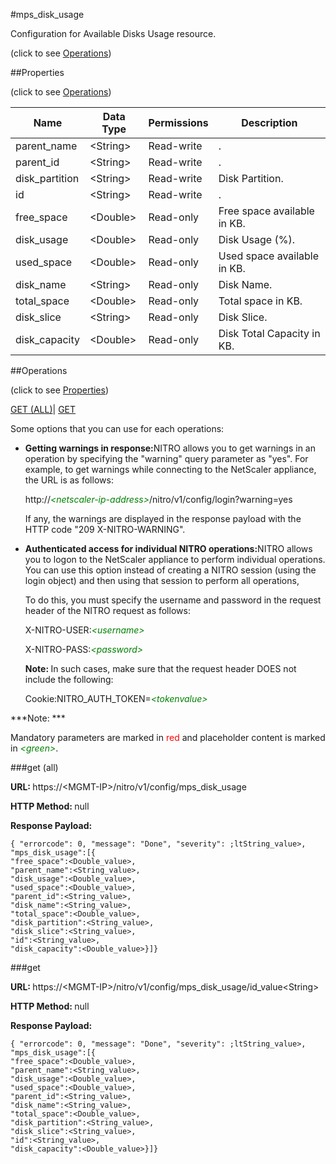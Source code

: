 #mps_disk_usage



Configuration for Available Disks Usage resource.

<span>(click to see [Operations](#operations))</span>



##Properties 

<span>(click to see [Operations](#operations))</span>





<table><thead><tr><th>Name</th><th>Data Type</th><th>Permissions</th><th>Description</th></tr></thead><tbody><tr><td>parent_name</td><td>&lt;String></td><td>Read-write</td><td>.</td></tr><tr><td>parent_id</td><td>&lt;String></td><td>Read-write</td><td>.</td></tr><tr><td>disk_partition</td><td>&lt;String></td><td>Read-write</td><td>Disk Partition.</td></tr><tr><td>id</td><td>&lt;String></td><td>Read-write</td><td>.</td></tr><tr><td>free_space</td><td>&lt;Double></td><td>Read-only</td><td>Free space available in KB.</td></tr><tr><td>disk_usage</td><td>&lt;Double></td><td>Read-only</td><td>Disk Usage (%).</td></tr><tr><td>used_space</td><td>&lt;Double></td><td>Read-only</td><td>Used space available in KB.</td></tr><tr><td>disk_name</td><td>&lt;String></td><td>Read-only</td><td>Disk Name.</td></tr><tr><td>total_space</td><td>&lt;Double></td><td>Read-only</td><td>Total space in KB.</td></tr><tr><td>disk_slice</td><td>&lt;String></td><td>Read-only</td><td>Disk Slice.</td></tr><tr><td>disk_capacity</td><td>&lt;Double></td><td>Read-only</td><td>Disk Total Capacity in KB.</td></tr></tbody></table>

##Operations 

<span>(click to see [Properties](#properties))</span>





[GET (ALL)](#get-all)| [GET](#get)





Some options that you can use for each operations:

<ul><li><p><b>Getting warnings in response:</b>NITRO allows you to get warnings in an operation by specifying the "warning" query parameter as "yes". For example, to get warnings while connecting to the NetScaler appliance, the URL is as follows:</p><p>http://<span style="color:green;font-style:italic;">&lt;netscaler-ip-address&gt;</span>/nitro/v1/config/login?warning=yes</p><p>If any, the warnings are displayed in the response payload with the HTTP code "209 X-NITRO-WARNING".</p></li><li><p><b>Authenticated access for individual NITRO operations:</b>NITRO allows you to logon to the NetScaler appliance to perform individual operations. You can use this option instead of creating a NITRO session (using the login object) and then using that session to perform all operations,</p><p>To do this, you must specify the username and password in the request header of the NITRO request as follows:</p><p>X-NITRO-USER:<span style="color:green;font-style:italic;">&lt;username&gt;</span></p><p>X-NITRO-PASS:<span style="color:green;font-style:italic;">&lt;password&gt;</span></p><p><b>Note: </b>In such cases, make sure that the request header DOES not include the following:</p><p>Cookie:NITRO_AUTH_TOKEN=<span style="color:green;font-style:italic;">&lt;tokenvalue&gt;</span></p></li></ul>







***Note: *** 

Mandatory parameters are marked in <span style="color:#FF0000;">red</span> and placeholder content is marked in <span style="color:green;font-style:italic">&lt;green&gt;</span>.



###get (all)







<b>URL: </b>https://&lt;MGMT-IP&gt;/nitro/v1/config/mps_disk_usage

<b>HTTP Method: </b>null

<b>Response Payload: </b>
```
{ "errorcode": 0, "message": "Done", "severity": ;ltString_value>, "mps_disk_usage":[{
"free_space":<Double_value>,
"parent_name":<String_value>,
"disk_usage":<Double_value>,
"used_space":<Double_value>,
"parent_id":<String_value>,
"disk_name":<String_value>,
"total_space":<Double_value>,
"disk_partition":<String_value>,
"disk_slice":<String_value>,
"id":<String_value>,
"disk_capacity":<Double_value>}]}
```







###get







<b>URL: </b>https://&lt;MGMT-IP&gt;/nitro/v1/config/mps_disk_usage/id_value&lt;String&gt;

<b>HTTP Method: </b>null

<b>Response Payload: </b>
```
{ "errorcode": 0, "message": "Done", "severity": ;ltString_value>, "mps_disk_usage":[{
"free_space":<Double_value>,
"parent_name":<String_value>,
"disk_usage":<Double_value>,
"used_space":<Double_value>,
"parent_id":<String_value>,
"disk_name":<String_value>,
"total_space":<Double_value>,
"disk_partition":<String_value>,
"disk_slice":<String_value>,
"id":<String_value>,
"disk_capacity":<Double_value>}]}
```







